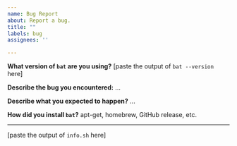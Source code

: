 ```yaml
---
name: Bug Report
about: Report a bug.
title: ""
labels: bug
assignees: ''

---
```


<!--
Hey there, thanks for creating an issue!

In order to reproduce your issue, we might need to know a little bit more about the environment
which you're running `bat` on.

If you're on Linux or MacOS:
  Please run the script at https://github.com/sharkdp/bat/blob/master/diagnostics/info.sh and
  paste the output at the bottom of the bug report.

If you're on Windows:
  Please tell us about your Windows Version (e.g. "Windows 10 1908") at the
  bottom of the bug report.
-->

**What version of `bat` are you using?**
[paste the output of `bat --version` here]

**Describe the bug you encountered:**
...

**Describe what you expected to happen?**
...

**How did you install `bat`?**
apt-get, homebrew, GitHub release, etc.

---

[paste the output of `info.sh` here]
